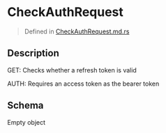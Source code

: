 # CheckAuthRequest
> Defined in [CheckAuthRequest.md.rs](../../../routes/auth/check_auth/interface/src/interface/routes/auth/check_auth)

## Description
GET: Checks whether a refresh token is valid

AUTH: Requires an access token as the bearer token

## Schema

Empty object


